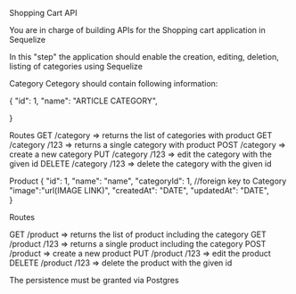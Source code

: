 Shopping Cart API 
 

You are in charge of building   APIs for the Shopping cart application in Sequelize

 

 

 

In this "step" the application should enable the creation, editing, deletion, listing of categories using Sequelize

 

 

Category
Cetegory should contain following information:

{
	    "id": 1,
	    "name": "ARTICLE CATEGORY",
      
}
 
 
Routes
GET /category => returns the list of categories with product
GET /category /123 => returns a single category with product
POST /category => create a new category
PUT /category /123 => edit the category with the given id
DELETE /category /123 => delete the category with the given id
 

 

 Product 
{
	    "id": 1,
	    "name": "name",
	    "categoryId": 1, //foreign key to Category
	    "image":"url(IMAGE LINK)",
	    "createdAt": "DATE",
	    "updatedAt": "DATE",   
}
 

Routes

GET /product => returns the list of product including the category
GET /product /123 => returns a single product  including the category
POST /product => create a new product
PUT /product /123 => edit the product 
DELETE /product /123 => delete the product with the given id
 

The persistence must be granted via Postgres